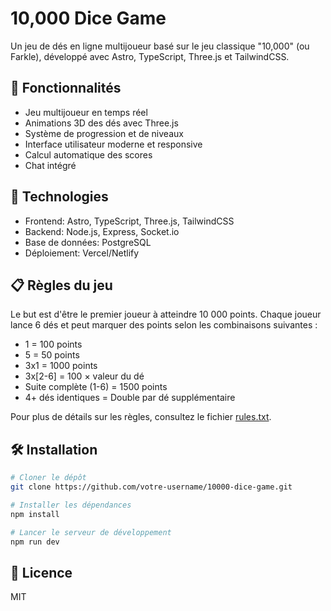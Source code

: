 # 10,000 Dice Game

Un jeu de dés en ligne multijoueur basé sur le jeu classique "10,000" (ou Farkle), développé avec Astro, TypeScript, Three.js et TailwindCSS.

## 🎲 Fonctionnalités

- Jeu multijoueur en temps réel
- Animations 3D des dés avec Three.js
- Système de progression et de niveaux
- Interface utilisateur moderne et responsive
- Calcul automatique des scores
- Chat intégré

## 🚀 Technologies

- Frontend: Astro, TypeScript, Three.js, TailwindCSS
- Backend: Node.js, Express, Socket.io
- Base de données: PostgreSQL
- Déploiement: Vercel/Netlify

## 📋 Règles du jeu

Le but est d'être le premier joueur à atteindre 10 000 points. Chaque joueur lance 6 dés et peut marquer des points selon les combinaisons suivantes :

- 1 = 100 points
- 5 = 50 points
- 3x1 = 1000 points
- 3x[2-6] = 100 × valeur du dé
- Suite complète (1-6) = 1500 points
- 4+ dés identiques = Double par dé supplémentaire

Pour plus de détails sur les règles, consultez le fichier [rules.txt](info/rules.txt).

## 🛠 Installation

```bash
# Cloner le dépôt
git clone https://github.com/votre-username/10000-dice-game.git

# Installer les dépendances
npm install

# Lancer le serveur de développement
npm run dev
```

## 📝 Licence

MIT
